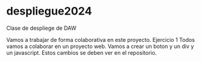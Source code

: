 # despliegue2024

Clase de despliege de DAW

Vamos a trabajar de forma colaborativa en este proyecto.
Ejercicio 1
Todos vamos a colaborar en un proyecto web. Vamos a crear un boton y un div y un javascript. Estos cambios se deben ver en el repositorio.
